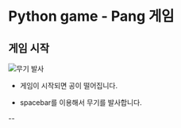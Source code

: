 # Python game - Pang 게임
## 게임 시작

![무기 발사](https://user-images.githubusercontent.com/66424045/93466492-47b05280-f927-11ea-8662-4a1796391648.png)

- 게임이 시작되면 공이 떨어집니다.

- spacebar를 이용해서 무기를 발사합니다.

 --  
<!--stackedit_data:
eyJoaXN0b3J5IjpbLTEwODIzMzU5MDVdfQ==
-->
